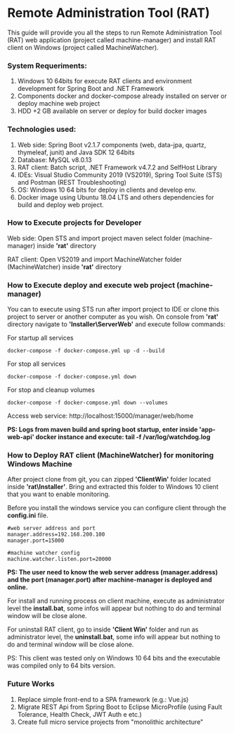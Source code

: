 Remote Administration Tool (RAT)
====================================================================

This guide will provide you all the steps to run Remote Administration Tool (RAT) web application (project called machine-manager) and install RAT client on Windows (project called MachineWatcher).


### System Requeriments:

1. Windows 10 64bits for execute RAT clients and environment development for Spring Boot and .NET Framework
2. Components docker and docker-compose already installed on server or deploy machine web project
3. HDD +2 GB available on server or deploy for build docker images

### Technologies used:

1. Web side: Spring Boot v2.1.7 components (web, data-jpa, quartz, thymeleaf, junit) and Java SDK 12 64bits
2. Database: MySQL v8.0.13
3. RAT client: Batch script, .NET Framework v4.7.2 and SelfHost Library
4. IDEs: Visual Studio Community 2019 (VS2019), Spring Tool Suite (STS) and Postman (REST Troubleshooting)
5. OS: Windows 10 64 bits for deploy in clients and develop env. 
6. Docker image using Ubuntu 18.04 LTS and others dependencies for build and deploy web project.


### How to Execute projects for Developer

Web side: Open STS and import project maven select folder (machine-manager) inside **'rat'** directory

RAT client: Open VS2019 and import MachineWatcher folder (MachineWatcher) inside **'rat'** directory


### How to Execute deploy and execute web project (machine-manager)

You can to execute using STS run after import project to IDE or clone this project to server or another computer as you wish. On console from **'rat'** directory navigate to **'Installer\ServerWeb'** and execute follow commands:

For startup all services
```
docker-compose -f docker-compose.yml up -d --build
```

For stop all services
```
docker-compose -f docker-compose.yml down
```

For stop and cleanup volumes 
```
docker-compose -f docker-compose.yml down --volumes
```

Access web service: http://localhost:15000/manager/web/home

**PS: Logs from maven build and spring boot startup, enter inside 'app-web-api' docker instance and execute: tail -f /var/log/watchdog.log**

### How to Deploy RAT client (MachineWatcher) for monitoring Windows Machine

After project clone from git, you can zipped **'ClientWin'** folder located inside **'rat\Installer'**. Bring and extracted this folder to Windows 10 client that you want to enable monitoring.

Before you install the windows service you can configure client through the **config.ini** file.
```
#web server address and port 
manager.address=192.168.200.100
manager.port=15000

#machine watcher config
machine.watcher.listen.port=20000
```
**PS: The user need to know the web server address (manager.address) and the port (manager.port) after machine-manager is deployed and online.**

For install and running process on client machine, execute as administrator level the **install.bat**, some infos will appear but nothing to do and terminal window will be close alone.

For uninstall RAT client, go to inside **'Client Win'** folder and run as administrator level, the **uninstall.bat**, some info will appear but nothing to do and terminal window will be close alone.

PS: This client was tested only on Windows 10 64 bits and the executable was compiled only to 64 bits version.

### Future Works

1. Replace simple front-end to a SPA framework (e.g.: Vue.js)
2. Migrate REST Api from Spring Boot to Eclipse MicroProfile (using Fault Tolerance, Health Check, JWT Auth e etc.)
3. Create full micro service projects from "monolithic architecture"
